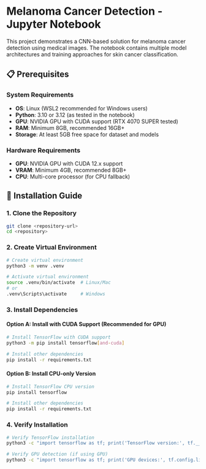 # Melanoma Cancer Detection - Jupyter Notebook

This project demonstrates a CNN-based solution for melanoma cancer detection using medical images. The notebook contains multiple model architectures and training approaches for skin cancer classification.

## 📋 Prerequisites

### System Requirements
- **OS**: Linux (WSL2 recommended for Windows users)
- **Python**: 3.10 or 3.12 (as tested in the notebook)
- **GPU**: NVIDIA GPU with CUDA support (RTX 4070 SUPER tested)
- **RAM**: Minimum 8GB, recommended 16GB+
- **Storage**: At least 5GB free space for dataset and models

### Hardware Requirements
- **GPU**: NVIDIA GPU with CUDA 12.x support
- **VRAM**: Minimum 4GB, recommended 8GB+
- **CPU**: Multi-core processor (for CPU fallback)

## 🚀 Installation Guide

### 1. Clone the Repository
```bash
git clone <repository-url>
cd <repository>
```

### 2. Create Virtual Environment
```bash
# Create virtual environment
python3 -m venv .venv

# Activate virtual environment
source .venv/bin/activate  # Linux/Mac
# or
.venv\Scripts\activate     # Windows
```

### 3. Install Dependencies

#### Option A: Install with CUDA Support (Recommended for GPU)
```bash
# Install TensorFlow with CUDA support
python3 -m pip install tensorflow[and-cuda]

# Install other dependencies
pip install -r requirements.txt
```

#### Option B: Install CPU-only Version
```bash
# Install TensorFlow CPU version
pip install tensorflow

# Install other dependencies
pip install -r requirements.txt
```

### 4. Verify Installation
```bash
# Verify TensorFlow installation
python3 -c "import tensorflow as tf; print('TensorFlow version:', tf.__version__)"

# Verify GPU detection (if using GPU)
python3 -c "import tensorflow as tf; print('GPU devices:', tf.config.list_physical_devices('GPU'))"
```